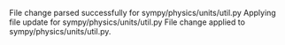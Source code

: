 File change parsed successfully for sympy/physics/units/util.py
Applying file update for sympy/physics/units/util.py
File change applied to sympy/physics/units/util.py.
